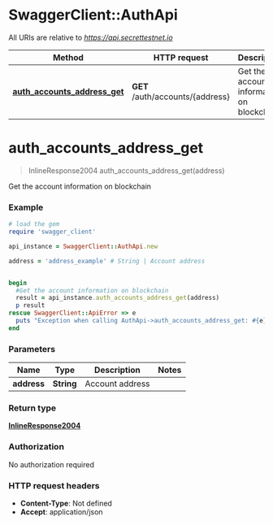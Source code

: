 # SwaggerClient::AuthApi

All URIs are relative to *https://api.secrettestnet.io*

Method | HTTP request | Description
------------- | ------------- | -------------
[**auth_accounts_address_get**](AuthApi.md#auth_accounts_address_get) | **GET** /auth/accounts/{address} | Get the account information on blockchain


# **auth_accounts_address_get**
> InlineResponse2004 auth_accounts_address_get(address)

Get the account information on blockchain

### Example
```ruby
# load the gem
require 'swagger_client'

api_instance = SwaggerClient::AuthApi.new

address = 'address_example' # String | Account address


begin
  #Get the account information on blockchain
  result = api_instance.auth_accounts_address_get(address)
  p result
rescue SwaggerClient::ApiError => e
  puts "Exception when calling AuthApi->auth_accounts_address_get: #{e}"
end
```

### Parameters

Name | Type | Description  | Notes
------------- | ------------- | ------------- | -------------
 **address** | **String**| Account address | 

### Return type

[**InlineResponse2004**](InlineResponse2004.md)

### Authorization

No authorization required

### HTTP request headers

 - **Content-Type**: Not defined
 - **Accept**: application/json



